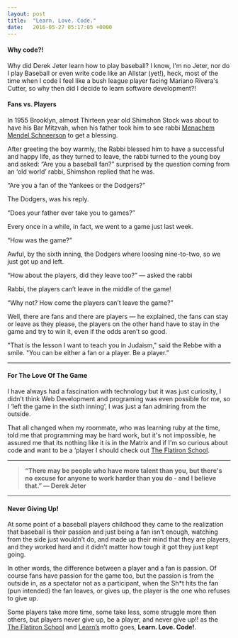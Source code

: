 ```yaml
---
layout: post
title:  "Learn. Love. Code."
date:   2016-05-27 05:17:05 +0000
---
```


#### Why code?!

Why did Derek Jeter learn how to play baseball? I know, I'm no Jeter, nor do I play Baseball or even write code like an Allstar (yet!),  heck, most of the time when I code I feel like a bush league player facing Mariano Rivera's Cutter, so why then did I decide to learn software development?!

#### Fans vs. Players

In 1955 Brooklyn, almost Thirteen year old Shimshon Stock was about to have his Bar Mitzvah, when his father took him to see rabbi [Menachem Mendel Schneerson](https://en.wikipedia.org/wiki/Menachem_Mendel_Schneerson) to get a blessing.

After greeting the boy warmly, the Rabbi blessed him to have a successful and happy life,
as they turned to leave, the rabbi turned to the young boy and asked:
“Are you a baseball fan?” surprised by the question coming from an ‘old world’ rabbi, Shimshon replied that he was.

“Are you a fan of the Yankees or the Dodgers?”

The Dodgers, was his reply.

“Does your father ever take you to games?”

Every once in a while, in fact, we went to a game just last week.

“How was the game?”

Awful, by the sixth inning, the Dodgers where loosing nine-to-two, so we just got up and left.

“How about the players, did they leave too?” — asked the rabbi

Rabbi, the players can’t leave in the middle of the game!

“Why not? How come the players can’t leave the game?”

Well, there are fans and there are players — he explained,  the fans can stay or leave as they please,
the players on the other hand have to stay in the game and try to win it, even if the odds aren’t so good.

"That is the lesson I want to teach you in Judaism," said the Rebbe with a smile. "You can be either a fan or a player. Be a player.”

***

#### For The Love Of The Game
I have always had a fascination with technology but it was just curiosity, I didn’t think Web Development and programing was even possible for me, so I ‘left the game in the sixth inning’, I was just a fan admiring from the outside.

That all changed when my roommate, who was learning ruby at the time, told me that programming may be hard work, but it's not impossible, he assured me that its nothing like it is in the Matrix and if I'm so curious about code and want to be a ‘player I should check out [The Flatiron School](http://flatironschool.com/).

***

>**“There may be people who have more talent than you, but there's no excuse for anyone to work harder than you do - and I believe that.” — Derek Jeter**


***

#### Never Giving Up!
At some point of a baseball players childhood they came to the realization that baseball is their passion and just being a fan isn’t enough, watching from the side just wouldn’t do, and made up their mind that they are players, and they worked hard and it didn’t matter how tough it got they just kept going.


In other words, the difference between a player and a fan is passion. Of course fans have passion for the game too, but the passion is from the outside in, as a spectator not as a participant, when the Sh*t hits the fan (pun intended) the fan leaves, or gives up, the player is the one who refuses to give up.

Some players take more time, some take less, some struggle more then others, but players never give up, be a player, and never give up!! as the [The Flatiron School](http://flatironschool.com/) and [Learn’s](http://learn.co/with/Shmuwol) motto goes, **Learn. Love. Code!**.
